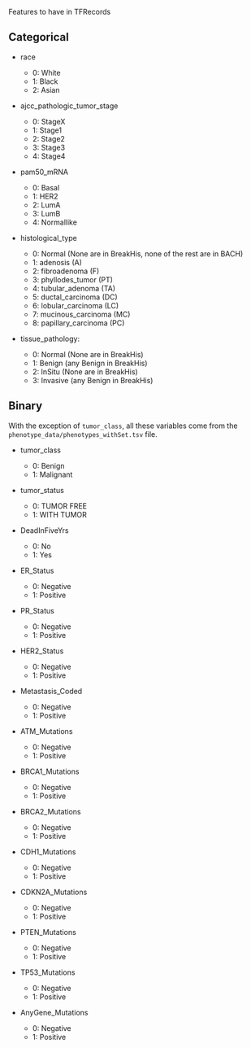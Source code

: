 Features to have in TFRecords


## Categorical

- race
  - 0: White
  - 1: Black
  - 2: Asian

- ajcc_pathologic_tumor_stage
  - 0: StageX
  - 1: Stage1
  - 2: Stage2
  - 3: Stage3
  - 4: Stage4

- pam50_mRNA
  - 0: Basal
  - 1: HER2
  - 2: LumA
  - 3: LumB
  - 4: Normallike

- histological_type
  - 0: Normal (None are in BreakHis, none of the rest are in BACH)
  - 1: adenosis              (A)
  - 2: fibroadenoma          (F)
  - 3: phyllodes_tumor       (PT)
  - 4: tubular_adenoma       (TA)
  - 5: ductal_carcinoma      (DC)
  - 6: lobular_carcinoma     (LC)
  - 7: mucinous_carcinoma    (MC)
  - 8: papillary_carcinoma   (PC)

- tissue_pathology:
  - 0: Normal   (None are in BreakHis)
  - 1: Benign   (any Benign in BreakHis)
  - 2: InSitu   (None are in BreakHis)
  - 3: Invasive (any Benign in BreakHis)

## Binary
With the exception of `tumor_class`, all these variables come from the `phenotype_data/phenotypes_withSet.tsv` file.

- tumor_class
  - 0: Benign
  - 1: Malignant 

- tumor_status
  - 0: TUMOR FREE
  - 1: WITH TUMOR

- DeadInFiveYrs
  - 0: No
  - 1: Yes

- ER_Status
  - 0: Negative
  - 1: Positive

- PR_Status
  - 0: Negative
  - 1: Positive

- HER2_Status
  - 0: Negative
  - 1: Positive

- Metastasis_Coded
  - 0: Negative
  - 1: Positive

- ATM_Mutations
  - 0: Negative
  - 1: Positive

- BRCA1_Mutations
  - 0: Negative
  - 1: Positive

- BRCA2_Mutations
  - 0: Negative
  - 1: Positive

- CDH1_Mutations
  - 0: Negative
  - 1: Positive

- CDKN2A_Mutations
  - 0: Negative
  - 1: Positive

- PTEN_Mutations
  - 0: Negative
  - 1: Positive

- TP53_Mutations
  - 0: Negative
  - 1: Positive

- AnyGene_Mutations
  - 0: Negative
  - 1: Positive

